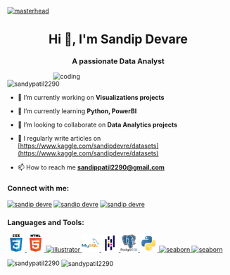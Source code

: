 [![masterhead](https://res.cloudinary.com/dyd911kmh/image/upload/f_auto,q_auto:best/v1610040676/Linkedin_Cover_-_Data_Analyst_cb4umx.png)](https://res.cloudinary.com/dyd911kmh/image/upload/f_auto,q_auto:best/v1610040676/Linkedin_Cover_-_Data_Analyst_cb4umx.png)
<h1 align="center">Hi 👋, I'm Sandip Devare</h1>
<h3 align="center">A passionate Data Analyst</h3>
<img align ="right" alt = "coding" width = "400" src="https://cdn.dribbble.com/users/1162077/screenshots/3848914/programmer.gif">

<p align="left"> <img src="https://komarev.com/ghpvc/?username=sandypatil2290&label=Profile%20views&color=0e75b6&style=flat" alt="sandypatil2290" /> </p>

- 🔭 I’m currently working on **Visualizations projects**

- 🌱 I’m currently learning **Python, PowerBI**

- 👯 I’m looking to collaborate on **Data Analytics projects**

- 📝 I regularly write articles on [https://www.kaggle.com/sandipdevre/datasets](https://www.kaggle.com/sandipdevre/datasets)

- 📫 How to reach me **sandippatil2290@gmail.com**


<h3 align="left">Connect with me:</h3>
<p align="left">
<a href="https://www.linkedin.com/in/sandip-devre-b6aa04191/" target="blank"><img align="center" src="https://raw.githubusercontent.com/rahuldkjain/github-profile-readme-generator/master/src/images/icons/Social/linked-in-alt.svg" alt="sandip devre" height="30" width="40" /></a>
<a href="https://www.kaggle.com/sandipdevre" target="blank"><img align="center" src="https://raw.githubusercontent.com/rahuldkjain/github-profile-readme-generator/master/src/images/icons/Social/kaggle.svg" alt="sandip devre" height="30" width="40" /></a> 
  <a href="https://public.tableau.com/app/profile/sandip.devre" target="blank"><img align="center" src="https://img.shields.io/badge/Tableau-E97627?style=for-the-badge&logo=Tableau&logoColor=white" alt="sandip devre" height="30" width="90" /></a> 
</p>


<h3 align="left">Languages and Tools:</h3>
<p align="left"> <a href="https://www.w3schools.com/css/" target="_blank" rel="noreferrer"> <img src="https://raw.githubusercontent.com/devicons/devicon/master/icons/css3/css3-original-wordmark.svg" alt="css3" width="40" height="40"/> </a> <a href="https://www.w3.org/html/" target="_blank" rel="noreferrer"> <img src="https://raw.githubusercontent.com/devicons/devicon/master/icons/html5/html5-original-wordmark.svg" alt="html5" width="40" height="40"/> </a> <a href="https://www.adobe.com/in/products/illustrator.html" target="_blank" rel="noreferrer"> <img src="https://www.vectorlogo.zone/logos/adobe_illustrator/adobe_illustrator-icon.svg" alt="illustrator" width="40" height="40"/> </a> <a href="https://www.mysql.com/" target="_blank" rel="noreferrer"> <img src="https://raw.githubusercontent.com/devicons/devicon/master/icons/mysql/mysql-original-wordmark.svg" alt="mysql" width="40" height="40"/> </a> <a href="https://pandas.pydata.org/" target="_blank" rel="noreferrer"> <img src="https://raw.githubusercontent.com/devicons/devicon/2ae2a900d2f041da66e950e4d48052658d850630/icons/pandas/pandas-original.svg" alt="pandas" width="40" height="40"/> </a> <a href="https://www.postgresql.org" target="_blank" rel="noreferrer"> <img src="https://raw.githubusercontent.com/devicons/devicon/master/icons/postgresql/postgresql-original-wordmark.svg" alt="postgresql" width="40" height="40"/> </a> <a href="https://www.python.org" target="_blank" rel="noreferrer"> <img src="https://raw.githubusercontent.com/devicons/devicon/master/icons/python/python-original.svg" alt="python" width="40" height="40"/> </a> <a href="https://seaborn.pydata.org/" target="_blank" rel="noreferrer"> <img src="https://seaborn.pydata.org/_images/logo-mark-lightbg.svg" alt="seaborn" width="40" height="40"/> </a><a href="https://seaborn.pydata.org/" target="_blank" rel="noreferrer"> <img src="https://img.shields.io/badge/Tableau-E97627?style=for-the-badge&logo=Tableau&logoColor=white" alt="seaborn" width="90" height="40"/> </a> </p>

<p><img align="left" src="https://github-readme-stats.vercel.app/api/top-langs?username=sandypatil2290&show_icons=true&locale=en&layout=compact" alt="sandypatil2290" /></p>

<p>&nbsp;<img align="center" src="https://github-readme-stats.vercel.app/api?username=sandypatil2290&show_icons=true&locale=en" alt="sandypatil2290" /></p>

